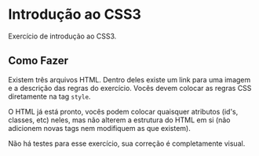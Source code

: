 # Introdução ao CSS3

Exercício de introdução ao CSS3.

## Como Fazer

Existem três arquivos HTML. Dentro deles existe um link para uma imagem e a descrição das regras do exercício. Vocês devem colocar as regras CSS diretamente na tag `style`. 

O HTML já está pronto, vocês podem colocar quaisquer atributos (id's, classes, etc) neles, mas não alterem a estrutura do HTML em si (não adicionem novas tags nem modifiquem as que existem).

Não há testes para esse exercício, sua correção é completamente visual.